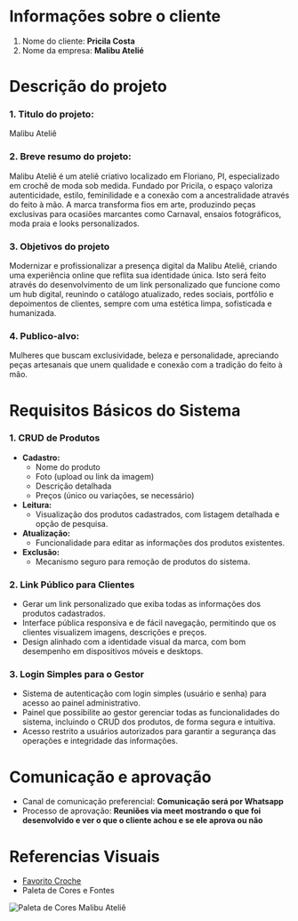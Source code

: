 # Informações sobre o cliente
1. Nome do cliente: **Pricila Costa**
2. Nome da empresa: **Malibu Atelié**

# Descrição do projeto
### 1.  Titulo do projeto:
   Malibu Ateliê
### 2.  Breve resumo do projeto:
   Malibu Ateliê é um ateliê criativo localizado em Floriano, PI, especializado em crochê de moda sob medida. Fundado por Pricila, o espaço valoriza autenticidade, estilo, feminilidade e a conexão com a ancestralidade através do feito à mão. A marca transforma fios em arte, produzindo peças exclusivas para ocasiões marcantes como Carnaval, ensaios fotográficos, moda praia e looks personalizados.
### 3.  Objetivos do projeto
   Modernizar e profissionalizar a presença digital da Malibu Ateliê, criando uma experiência online que reflita sua identidade única. Isto será feito através do desenvolvimento de um link personalizado que funcione como um hub digital, reunindo o catálogo atualizado, redes sociais, portfólio e depoimentos de clientes, sempre com uma estética limpa, sofisticada e humanizada.
### 4. Publico-alvo:
   Mulheres que buscam exclusividade, beleza e personalidade, apreciando peças artesanais que unem qualidade e conexão com a tradição do feito à mão.

# Requisitos Básicos do Sistema

### 1. CRUD de Produtos
- **Cadastro:**
  - Nome do produto
  - Foto (upload ou link da imagem)
  - Descrição detalhada
  - Preços (único ou variações, se necessário)
- **Leitura:**
  - Visualização dos produtos cadastrados, com listagem detalhada e opção de pesquisa.
- **Atualização:**
  - Funcionalidade para editar as informações dos produtos existentes.
- **Exclusão:**
  - Mecanismo seguro para remoção de produtos do sistema.

### 2. Link Público para Clientes
- Gerar um link personalizado que exiba todas as informações dos produtos cadastrados.
- Interface pública responsiva e de fácil navegação, permitindo que os clientes visualizem imagens, descrições e preços.
- Design alinhado com a identidade visual da marca, com bom desempenho em dispositivos móveis e desktops.

### 3. Login Simples para o Gestor
- Sistema de autenticação com login simples (usuário e senha) para acesso ao painel administrativo.
- Painel que possibilite ao gestor gerenciar todas as funcionalidades do sistema, incluindo o CRUD dos produtos, de forma segura e intuitiva.
- Acesso restrito a usuários autorizados para garantir a segurança das operações e integridade das informações.

# Comunicação e aprovação
- Canal de comunicação preferencial: **Comunicação será por Whatsapp**
- Processo de aprovação: **Reuniões via meet mostrando o que foi desenvolvido e ver o que o cliente achou e se ele aprova ou não**

# Referencias Visuais

- [Favorito Croche](https://www.favoritocroche.com.br/?fbclid=PAZXh0bgNhZW0CMTEAAaeDIZLoJ9IrrLhc6WgzNphOQEjVtzsUHzjPX_xE0EKG_3sUBwSy9T5UTlkCkw_aem_Pdzcu7RuZ6XCa0Y2YDqWMg)
- Paleta de Cores e Fontes

![Paleta de Cores Malibu Ateliê](../assets/paleta-cores.png)